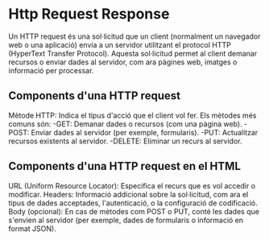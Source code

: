 # Http Request Response
Un HTTP request és una sol·licitud que un client (normalment un navegador web o una aplicació) envia a un servidor utilitzant el protocol HTTP (HyperText Transfer Protocol). Aquesta sol·licitud permet al client demanar recursos o enviar dades al servidor, com ara pàgines web, imatges o informació per processar.

## Components d'una HTTP request
Mètode HTTP: Indica el tipus d'acció que el client vol fer. Els mètodes més comuns són:
-GET: Demanar dades o recursos (com una pàgina web).
-POST: Enviar dades al servidor (per exemple, formularis).
-PUT: Actualitzar recursos existents al servidor.
-DELETE: Eliminar un recurs al servidor.

## Components d'una HTTP request en el HTML
URL (Uniform Resource Locator): Especifica el recurs que es vol accedir o modificar.
Headers: Informació addicional sobre la sol·licitud, com ara el tipus de dades acceptades, l'autenticació, o la configuració de codificació.
Body (opcional): En cas de mètodes com POST o PUT, conté les dades que s'envien al servidor (per exemple, dades de formularis o informació en format JSON).
